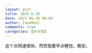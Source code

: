 ```yaml
---
layout: post
title: 2015.6.30
date: 2015-06-30 00:04
author: IdeaMeet
comments: true
categories: [未分类]
---
```

这个点网速很快，然而我要早点睡觉。晚安。
